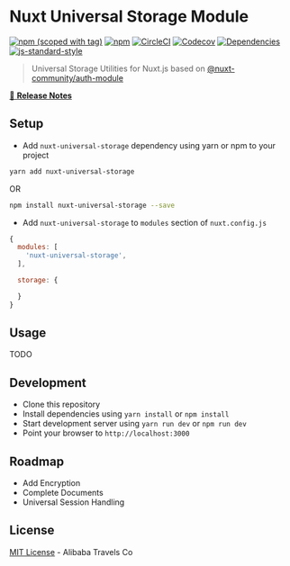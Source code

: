 # Nuxt Universal Storage Module

[![npm (scoped with tag)](https://img.shields.io/npm/v/nuxt-universal-storage/latest.svg?style=flat-square)](https://npmjs.com/package/nuxt-universal-storage)
[![npm](https://img.shields.io/npm/dt/nuxt-universal-storage.svg?style=flat-square)](https://npmjs.com/package/nuxt-universal-storage)
[![CircleCI](https://img.shields.io/circleci/project/github/alibaba-aero/nuxt-universal-storage.svg?style=flat-square)](https://circleci.com/gh/alibaba-aero/nuxt-universal-storage)
[![Codecov](https://img.shields.io/codecov/c/github/alibaba-aero/nuxt-universal-storage.svg?style=flat-square)](https://codecov.io/gh/alibaba-aero/nuxt-universal-storage)
[![Dependencies](https://david-dm.org/alibaba-aero/nuxt-universal-storage/status.svg?style=flat-square)](https://david-dm.org/alibaba-aero/nuxt-universal-storage)
[![js-standard-style](https://img.shields.io/badge/code_style-standard-brightgreen.svg?style=flat-square)](http://standardjs.com)

> Universal Storage Utilities for Nuxt.js based on [@nuxt-community/auth-module](https://github.com/nuxt-community/auth-module)

[📖 **Release Notes**](./CHANGELOG.md)


## Setup

- Add `nuxt-universal-storage` dependency using yarn or npm to your project
```sh
yarn add nuxt-universal-storage
```
OR
```sh
npm install nuxt-universal-storage --save
```

- Add `nuxt-universal-storage` to `modules` section of `nuxt.config.js`

```js
{
  modules: [
    'nuxt-universal-storage',
  ],

  storage: {

  }
}
```

## Usage

TODO

## Development

- Clone this repository
- Install dependencies using `yarn install` or `npm install`
- Start development server using `yarn run dev` or `npm run dev`
- Point your browser to `http://localhost:3000`

## Roadmap

- Add Encryption
- Complete Documents
- Universal Session Handling

## License

[MIT License](./LICENSE) - Alibaba Travels Co

